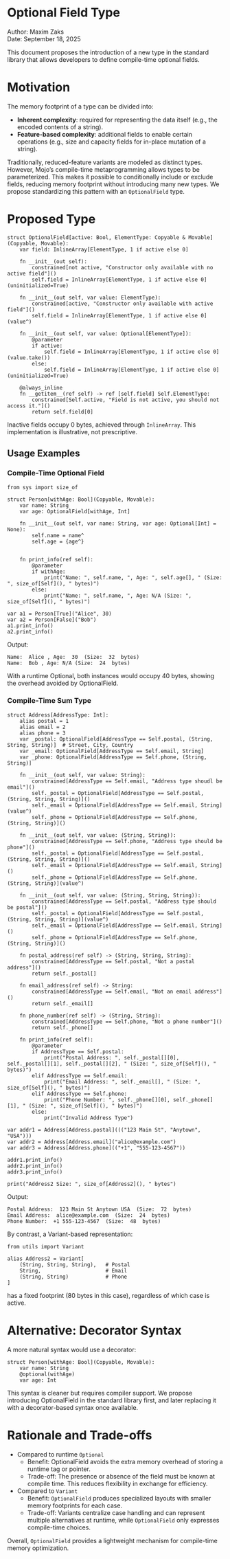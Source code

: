 # Optional Field Type

Author: Maxim Zaks  
Date: September 18, 2025

This document proposes the introduction of a new type in the standard library that allows developers to define compile-time optional fields.

# Motivation

The memory footprint of a type can be divided into:

- **Inherent complexity**: required for representing the data itself (e.g., the encoded contents of a string).  
- **Feature-based complexity**: additional fields to enable certain operations (e.g., size and capacity fields for in-place mutation of a string).

Traditionally, reduced-feature variants are modeled as distinct types. However, Mojo’s compile-time metaprogramming allows types to be parameterized. This makes it possible to conditionally include or exclude fields, reducing memory footprint without introducing many new types. We propose standardizing this pattern with an `OptionalField` type.

# Proposed Type

```mojo
struct OptionalField[active: Bool, ElementType: Copyable & Movable](Copyable, Movable):
    var field: InlineArray[ElementType, 1 if active else 0]

    fn __init__(out self):
        constrained[not active, "Constructor only available with no active field"]()
        self.field = InlineArray[ElementType, 1 if active else 0](uninitialized=True)

    fn __init__(out self, var value: ElementType):
        constrained[active, "Constructor only available with active field"]()
        self.field = InlineArray[ElementType, 1 if active else 0](value^)

    fn __init__(out self, var value: Optional[ElementType]):
        @parameter
        if active:
            self.field = InlineArray[ElementType, 1 if active else 0](value.take())
        else:
            self.field = InlineArray[ElementType, 1 if active else 0](uninitialized=True)

    @always_inline
    fn __getitem__(ref self) -> ref [self.field] Self.ElementType:
        constrained[Self.active, "Field is not active, you should not access it."]()
        return self.field[0]
```

Inactive fields occupy 0 bytes, achieved through `InlineArray`. This implementation is illustrative, not prescriptive.

## Usage Examples

### Compile-Time Optional Field

```mojo
from sys import size_of

struct Person[withAge: Bool](Copyable, Movable):
    var name: String
    var age: OptionalField[withAge, Int]

    fn __init__(out self, var name: String, var age: Optional[Int] = None):
        self.name = name^
        self.age = {age^}


    fn print_info(ref self):
        @parameter
        if withAge:
            print("Name: ", self.name, ", Age: ", self.age[], " (Size: ", size_of[Self](), " bytes)")
        else:
            print("Name: ", self.name, ", Age: N/A (Size: ", size_of[Self](), " bytes)")
```

```mojo
var a1 = Person[True]("Alice", 30)
var a2 = Person[False]("Bob")
a1.print_info()
a2.print_info()
```

Output:

```
Name:  Alice , Age:  30  (Size:  32  bytes)
Name:  Bob , Age: N/A (Size:  24  bytes)
```

With a runtime Optional, both instances would occupy 40 bytes, showing the overhead avoided by OptionalField.

### Compile-Time Sum Type

```mojo
struct Address[AddressType: Int]:
    alias postal = 1
    alias email = 2
    alias phone = 3
    var _postal: OptionalField[AddressType == Self.postal, (String, String, String)]  # Street, City, Country
    var _email: OptionalField[AddressType == Self.email, String]
    var _phone: OptionalField[AddressType == Self.phone, (String, String)]
    
    fn __init__(out self, var value: String):
        constrained[AddressType == Self.email, "Address type shoudl be email"]()
        self._postal = OptionalField[AddressType == Self.postal, (String, String, String)]()
        self._email = OptionalField[AddressType == Self.email, String](value^)
        self._phone = OptionalField[AddressType == Self.phone, (String, String)]()

    fn __init__(out self, var value: (String, String)):
        constrained[AddressType == Self.phone, "Address type should be phone"]()
        self._postal = OptionalField[AddressType == Self.postal, (String, String, String)]()
        self._email = OptionalField[AddressType == Self.email, String]()
        self._phone = OptionalField[AddressType == Self.phone, (String, String)](value^)

    fn __init__(out self, var value: (String, String, String)):
        constrained[AddressType == Self.postal, "Address type should be postal"]()
        self._postal = OptionalField[AddressType == Self.postal, (String, String, String)](value^)
        self._email = OptionalField[AddressType == Self.email, String]()
        self._phone = OptionalField[AddressType == Self.phone, (String, String)]()

    fn postal_address(ref self) -> (String, String, String):
        constrained[AddressType == Self.postal, "Not a postal address"]()
        return self._postal[]

    fn email_address(ref self) -> String:
        constrained[AddressType == Self.email, "Not an email address"]()
        return self._email[]

    fn phone_number(ref self) -> (String, String):
        constrained[AddressType == Self.phone, "Not a phone number"]()
        return self._phone[]
    
    fn print_info(ref self):
        @parameter
        if AddressType == Self.postal:
            print("Postal Address: ", self._postal[][0], self._postal[][1], self._postal[][2], " (Size: ", size_of[Self](), " bytes)")
        elif AddressType == Self.email:
            print("Email Address: ", self._email[], " (Size: ", size_of[Self](), " bytes)")
        elif AddressType == Self.phone:
            print("Phone Number: ", self._phone[][0], self._phone[][1], " (Size: ", size_of[Self](), " bytes)")
        else:
            print("Invalid Address Type")
```

```mojo
var addr1 = Address[Address.postal]((("123 Main St", "Anytown", "USA")))
var addr2 = Address[Address.email]("alice@example.com")
var addr3 = Address[Address.phone](("+1", "555-123-4567"))

addr1.print_info()
addr2.print_info()
addr3.print_info()

print("Address2 Size: ", size_of[Address2](), " bytes")
```

Output:

```
Postal Address:  123 Main St Anytown USA  (Size:  72  bytes)
Email Address:  alice@example.com  (Size:  24  bytes)
Phone Number:  +1 555-123-4567  (Size:  48  bytes)
```

By contrast, a Variant-based representation:

```mojo
from utils import Variant

alias Address2 = Variant[
    (String, String, String),   # Postal
    String,                     # Email
    (String, String)            # Phone
]
```

has a fixed footprint (80 bytes in this case), regardless of which case is active.

# Alternative: Decorator Syntax

A more natural syntax would use a decorator:

```mojo
struct Person[withAge: Bool](Copyable, Movable):
    var name: String
    @optional(withAge)
    var age: Int
```

This syntax is cleaner but requires compiler support. We propose introducing OptionalField in the standard library first, and later replacing it with a decorator-based syntax once available.

# Rationale and Trade-offs

- Compared to runtime `Optional`
 	- Benefit: OptionalField avoids the extra memory overhead of storing a runtime tag or pointer.
 	- Trade-off: The presence or absence of the field must be known at compile time. This reduces flexibility in exchange for efficiency.
- Compared to `Variant`
 	- Benefit: `OptionalField` produces specialized layouts with smaller memory footprints for each case.
 	- Trade-off: Variants centralize case handling and can represent multiple alternatives at runtime, while `OptionalField` only expresses compile-time choices.

Overall, `OptionalField` provides a lightweight mechanism for compile-time memory optimization.
